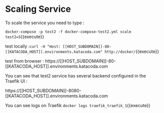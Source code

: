 

# Scaling Service

To scale the service you need to type :

`docker-compose -p test2 -f docker-compose-test2.yml scale test2=5`{{execute}}

test locally :`curl -H "Host: [[HOST_SUBDOMAIN]]-80-[[KATACODA_HOST]].environments.katacoda.com" http://docker/`{{execute}}

test from browser : https://[[HOST_SUBDOMAIN]]-80-[[KATACODA_HOST]].environments.katacoda.com

You can see that test2 service has several backend configured in the Traefik UI :

https://[[HOST_SUBDOMAIN]]-8080-[[KATACODA_HOST]].environments.katacoda.com

You can see logs on Traefik `docker logs traefik_traefik_1`{{execute}}
